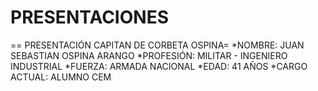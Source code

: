 # PRESENTACIONES

== PRESENTACIÓN CAPITAN DE CORBETA OSPINA=
*NOMBRE: JUAN SEBASTIAN OSPINA ARANGO
*PROFESIÓN: MILITAR - INGENIERO INDUSTRIAL
*FUERZA: ARMADA NACIONAL
*EDAD: 41 AÑOS 
*CARGO ACTUAL: ALUMNO CEM
